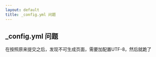```yaml
---
layout: default
title: _config.yml 问题
---
```


##  _config.yml 问题
在按照原来提交之后，发现不可生成页面，需要加配置UTF-8，然后就跪了
